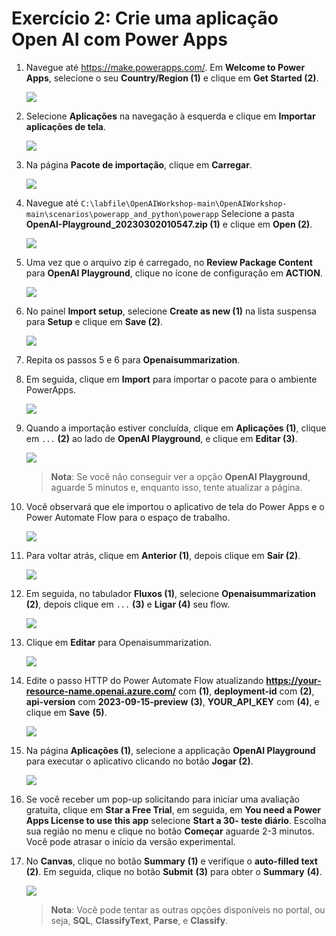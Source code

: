 # Exercício 2: Crie uma aplicação Open AI com Power Apps

1. Navegue até https://make.powerapps.com/. Em **Welcome to Power Apps**, selecione o seu **Country/Region (1)** e clique em **Get Started (2)**. 

   ![](./images/welcome-1.png)
     
2. Selecione **Aplicações** na navegação à esquerda e clique em **Importar aplicações de tela**. 

    ![](./images/powerapps-import-1.png)

3. Na página **Pacote de importação**, clique em **Carregar**.

    ![](./images/upload-importpackage-1.png)

4. Navegue até `C:\labfile\OpenAIWorkshop-main\OpenAIWorkshop-main\scenarios\powerapp_and_python\powerapp` Selecione a pasta  **OpenAI-Playground_20230302010547.zip (1)** e clique em **Open (2)**.

     ![](./images/openai-play.png)

5. Uma vez que o arquivo zip é carregado, no **Review Package Content** para **OpenAI Playground**, clique no ícone de configuração em **ACTION**.

     ![](./images/review-package-content.png)

6. No painel **Import setup**, selecione **Create as new (1)** na lista suspensa para **Setup** e clique em **Save (2)**.

      ![](./images/import-setup-1.png)

7. Repita os passos 5 e 6 para **Openaisummarization**.

8. Em seguida, clique em **Import** para importar o pacote para o ambiente PowerApps.

   ![](./images/import-openai-package.png)

9. Quando a importação estiver concluída, clique em **Aplicações (1)**, clique em `...` **(2)** ao lado de **OpenAI Playground**, e clique em **Editar (3)**.

      ![](./images/powerapps-apps-edit-1.png)

   >**Nota**: Se você não conseguir ver a opção **OpenAI Playground**, aguarde 5 minutos e, enquanto isso, tente atualizar a página.

10. Você observará que ele importou o aplicativo de tela do Power Apps e o Power Automate Flow para o espaço de trabalho.

      ![](./images/powerapps-apps-view-1.png)

11. Para voltar atrás, clique em **Anterior (1)**, depois clique em **Sair (2)**.

      ![](./images/powerapps-apps-exit-1.png)

12. Em seguida, no tabulador **Fluxos (1)**, selecione **Openaisummarization (2)**, depois clique em `...` **(3)** e **Ligar (4)** seu flow.

      ![](./images/flow-on-1.png)

13. Clique em **Editar** para Openaisummarization.

      ![](./images/flow-edit-1.png)

14. Edite o passo HTTP do Power Automate Flow atualizando **https://your-resource-name.openai.azure.com/** com **<inject key="OpenAIEndpoint" enableCopy="true"/>** **(1)**, **deployment-id** com **<inject key="openaimodulename" enableCopy="true"/>** **(2)**, **api-version** com **2023-09-15-preview** **(3)**, **YOUR_API_KEY** com **<inject key="OpenAIKey" enableCopy="true"/>** **(4)**, e clique em **Save** **(5)**.

      ![](./images/update-values-1.png)
   
15. Na página **Aplicações (1)**, selecione a applicação **OpenAI Playground** para executar o aplicativo clicando no botão **Jogar (2)**.

     ![](./images/canves-play.png)

16. Se você receber um pop-up solicitando para iniciar uma avaliação gratuita, clique em **Star a Free Trial**, em seguida, em **You need a Power Apps License to use this app** selecione **Start a 30- teste diário**. Escolha sua região no menu e clique no botão **Começar** aguarde 2-3 minutos. Você pode atrasar o início da versão experimental.
    
17. No **Canvas**, clique no botão **Summary** **(1)** e verifique o **auto-filled text** **(2)**. Em seguida, clique no botão **Submit** **(3)** para obter o **Summary** **(4)**.

     ![](./images/canves-output.png)

    > **Nota**: Você pode tentar as outras opções disponíveis no portal, ou seja, **SQL**, **ClassifyText**, **Parse**, e **Classify**.
